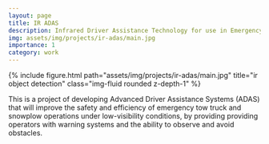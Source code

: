 ```yaml
---
layout: page
title: IR ADAS
description: Infrared Driver Assistance Technology for use in Emergency Tow Trucks and Snowplows
img: assets/img/projects/ir-adas/main.jpg
importance: 1
category: work
---
```


<div class="row">
    <div class="col-sm mt-3 mt-md-0">
        {% include figure.html path="assets/img/projects/ir-adas/main.jpg" title="ir object detection" class="img-fluid rounded z-depth-1" %}
    </div>
</div>

This is a project of developing Advanced Driver Assistance Systems (ADAS) that will improve the safety and efficiency of emergency tow truck and snowplow operations under low-visibility conditions, by providing providing operators with warning systems and the
ability to observe and avoid obstacles.